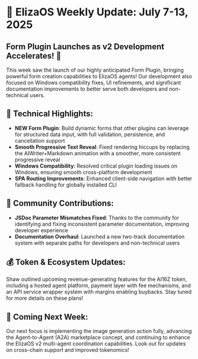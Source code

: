 # 🚀 ElizaOS Weekly Update: July 7-13, 2025 

## Form Plugin Launches as v2 Development Accelerates! 🎉

This week saw the launch of our highly anticipated Form Plugin, bringing powerful form creation capabilities to ElizaOS agents! Our development also focused on Windows compatibility fixes, UI refinements, and significant documentation improvements to better serve both developers and non-technical users.

## 🔧 Technical Highlights:
* **NEW Form Plugin**: Build dynamic forms that other plugins can leverage for structured data input, with full validation, persistence, and cancellation support
* **Smooth Progressive Text Reveal**: Fixed rendering hiccups by replacing the AIWriter+Markdown animation with a smoother, more consistent progressive reveal
* **Windows Compatibility**: Resolved critical plugin loading issues on Windows, ensuring smooth cross-platform development
* **SPA Routing Improvements**: Enhanced client-side navigation with better fallback handling for globally installed CLI

## 👥 Community Contributions:
* **JSDoc Parameter Mismatches Fixed**: Thanks to the community for identifying and fixing inconsistent parameter documentation, improving developer experience
* **Documentation Overhaul**: Launched a new two-track documentation system with separate paths for developers and non-technical users

## 💰 Token & Ecosystem Updates:
Shaw outlined upcoming revenue-generating features for the AI16Z token, including a hosted agent platform, payment layer with fee mechanisms, and an API service wrapper system with margins enabling buybacks. Stay tuned for more details on these plans!

## 🔮 Coming Next Week:
Our next focus is implementing the image generation action fully, advancing the Agent-to-Agent (A2A) marketplace concept, and continuing to enhance the ElizaOS v2 multi-agent coordination capabilities. Look out for updates on cross-chain support and improved tokenomics!